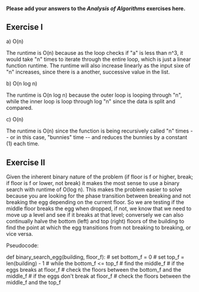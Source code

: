 #### Please add your answers to the ***Analysis of  Algorithms*** exercises here.

## Exercise I

a) O(n)

The runtime is O(n) because as the loop checks if "a" is less than n^3, it would
take "n" times to iterate through the entire loop, which is just a linear function
runtime. The runtime will also increase linearly as the input sixe of "n" increases,
since there is a another, successive value in the list.


b) O(n log n)

The runtime is O(n log n) because the outer loop is looping through "n", while
the inner loop is loop through log "n" since the data is split and compared.


c) O(n)

The runtime is O(n) since the function is being recursively called "n" times --
or in this case, "bunnies" time -- and reduces the bunnies by a constant (1) each
time.


## Exercise II

Given the inherent binary nature of the problem (if floor is f or higher, break; 
if floor is f or lower, not break) it makes the most sense to use a binary search
with runtime of O(log n). This makes the problem easier to solve because you are
looking for the phase transition between breaking and not breaking the egg depending
on the current floor. So we are testing if the middle floor breaks the egg when
dropped, if not, we know that we need to move up a level and see if it breaks
at that level; conversely we can also continually halve the bottom (left) and
top (right) floors of the building to find the point at which the egg transitions
from not breaking to breaking, or vice versa.


Pseudocode:

def binary_search_egg(building, floor_f):
    # set bottom_f = 0
    # set top_f = len(building) - 1
    # while the bottom_f <= top_f
        # find the middle_f
        # if the eggs breaks at floor_f
            # check the floors between the bottom_f and the middle_f
        # if the eggs don't break at floor_f
            # check the floors between the middle_f and the top_f

